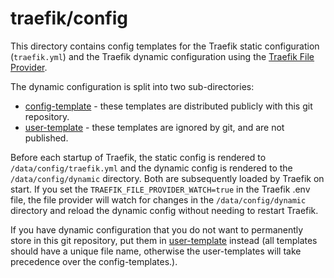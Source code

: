 # traefik/config

This directory contains config templates for the Traefik static
configuration (`traefik.yml`) and the Traefik dynamic configuration
using the [Traefik File
Provider](https://doc.traefik.io/traefik/providers/file/).

The dynamic configuration is split into two sub-directories:

 * [config-template](config-template) - these templates are
   distributed publicly with this git repository.
 * [user-template](user-template) - these templates are ignored by
   git, and are not published.

Before each startup of Traefik, the static config is rendered to
`/data/config/traefik.yml` and the dynamic config is rendered to the
`/data/config/dynamic` directory. Both are subsequently loaded by
Traefik on start. If you set the `TRAEFIK_FILE_PROVIDER_WATCH=true` in
the Traefik .env file, the file provider will watch for changes in the
`/data/config/dynamic` directory and reload the dynamic config without
needing to restart Traefik.

If you have dynamic configuration that you do not want to permanently
store in this git repository, put them in
[user-template](../user-template) instead (all templates should have a
unique file name, otherwise the user-templates will take precedence
over the config-templates.).
